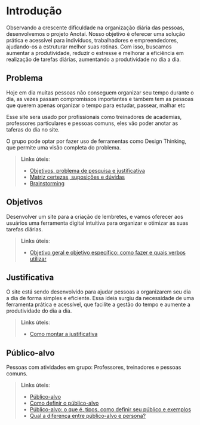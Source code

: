 # Introdução

Observando a crescente dificuldade na organização diária das pessoas, desenvolvemos o projeto Anotaí. Nosso objetivo é oferecer uma solução prática e acessível para indivíduos, trabalhadores e empreendedores, ajudando-os a estruturar melhor suas rotinas. Com isso, buscamos aumentar a produtividade, reduzir o estresse e melhorar a eficiência em realização de tarefas diárias, aumentando a produtividade no dia a dia.

## Problema
Hoje em dia muitas pessoas não conseguem organizar seu tempo durante o dia, as vezes passam compromissos importantes e tambem tem as pessoas que querem apenas organizar o tempo para estudar, passear, malhar etc 

Esse site sera usado por profissionais como treinadores de academias, professores particulares e pessoas comuns, eles vão poder anotar as taferas do dia no site.

O grupo pode optar por fazer uso de ferramentas como Design Thinking, que permite uma visão completa do problema.

> **Links úteis**:
> - [Objetivos, problema de pesquisa e justificativa](https://medium.com/@versioparole/objetivos-problema-de-pesquisa-e-justificativa-c98c8233b9c3)
> - [Matriz certezas, suposições e dúvidas](https://medium.com/educa%C3%A7%C3%A3o-fora-da-caixa/matriz-certezas-suposi%C3%A7%C3%B5es-e-d%C3%BAvidas-fa2263633655)
> - [Brainstorming](https://www.euax.com.br/2018/09/brainstorming/)

## Objetivos

Desenvolver um site para a criação de lembretes, e vamos oferecer aos usuários uma ferramenta digital intuitiva para organizar e otimizar as suas tarefas diárias.


 
> **Links úteis**:
> - [Objetivo geral e objetivo específico: como fazer e quais verbos utilizar](https://blog.mettzer.com/diferenca-entre-objetivo-geral-e-objetivo-especifico/)

## Justificativa

O site está sendo desenvolvido para ajudar pessoas a organizarem seu dia a dia de forma simples e eficiente. Essa ideia surgiu da necessidade de uma ferramenta prática e acessível, que facilite a gestão do tempo e aumente a produtividade do dia a dia.

> **Links úteis**:
> - [Como montar a justificativa](https://guiadamonografia.com.br/como-montar-justificativa-do-tcc/)

## Público-alvo

Pessoas com atividades em grupo: Professores, treinadores e pessoas comuns.
> **Links úteis**:
> - [Público-alvo](https://blog.hotmart.com/pt-br/publico-alvo/)
> - [Como definir o público-alvo](https://exame.com/pme/5-dicas-essenciais-para-definir-o-publico-alvo-do-seu-negocio/)
> - [Público-alvo: o que é, tipos, como definir seu público e exemplos](https://klickpages.com.br/blog/publico-alvo-o-que-e/)
> - [Qual a diferença entre público-alvo e persona?](https://rockcontent.com/blog/diferenca-publico-alvo-e-persona/)

